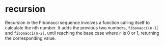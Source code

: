# recursion
Recursion in the Fibonacci sequence involves a function calling itself to calculate the nth number. It adds the previous two numbers, `fibonacci(n-1)` and `fibonacci(n-2)`, until reaching the base case where `n` is 0 or 1, returning the corresponding value.
